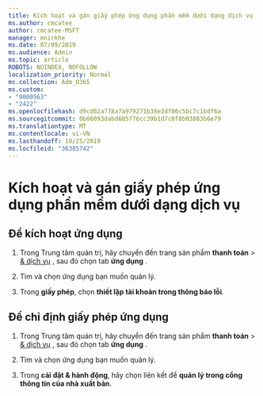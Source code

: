 ```yaml
---
title: Kích hoạt và gán giấy phép ứng dụng phần mềm dưới dạng dịch vụ
ms.author: cmcatee
author: cmcatee-MSFT
manager: mnirkhe
ms.date: 07/09/2019
ms.audience: Admin
ms.topic: article
ROBOTS: NOINDEX, NOFOLLOW
localization_priority: Normal
ms.collection: Adm_O365
ms.custom:
- "9000563"
- "2422"
ms.openlocfilehash: d9cd02a778a7a979271b38e3df06c5bc7c1bdf6a
ms.sourcegitcommit: 0b06093dabd685f76cc39b1d7c0f8b03883b6e79
ms.translationtype: MT
ms.contentlocale: vi-VN
ms.lasthandoff: 10/25/2019
ms.locfileid: "36385742"
---
```

# <a name="activate-and-assign-software-as-a-service-app-licenses"></a>Kích hoạt và gán giấy phép ứng dụng phần mềm dưới dạng dịch vụ 

## <a name="to-activate-apps"></a>Để kích hoạt ứng dụng

1. Trong Trung tâm quản trị, hãy chuyển đến trang sản phẩm **thanh toán** > [& dịch vụ](https://go.microsoft.com/fwlink/p/?linkid=842054) , sau đó chọn tab **ứng dụng** .

2. Tìm và chọn ứng dụng bạn muốn quản lý.

3. Trong **giấy phép**, chọn **thiết lập tài khoản trong thông báo lỗi**.  

## <a name="to-assign-app-licenses"></a>Để chỉ định giấy phép ứng dụng

1. Trong Trung tâm quản trị, hãy chuyển đến trang sản phẩm **thanh toán** > [& dịch vụ](https://go.microsoft.com/fwlink/p/?linkid=842054) , sau đó chọn tab **ứng dụng** .

2. Tìm và chọn ứng dụng bạn muốn quản lý.  

3. Trong **cài đặt & hành động**, hãy chọn liên kết để **quản lý trong cổng thông tin của nhà xuất bản**.